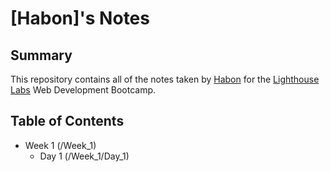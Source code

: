 # [Habon]'s Notes
## Summary
This repository contains all of the notes taken by [Habon](https://github.com/HabonH) for the [Lighthouse Labs](https://www.lighthouselabs.ca/) Web Development Bootcamp. 

## Table of Contents
* Week 1 (/Week_1)
  * Day 1 (/Week_1/Day_1)
